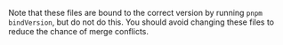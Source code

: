 Note that these files are bound to the correct version by running `pnpm bindVersion`, but do not do this. You should avoid changing these files to reduce the chance of merge conflicts.
